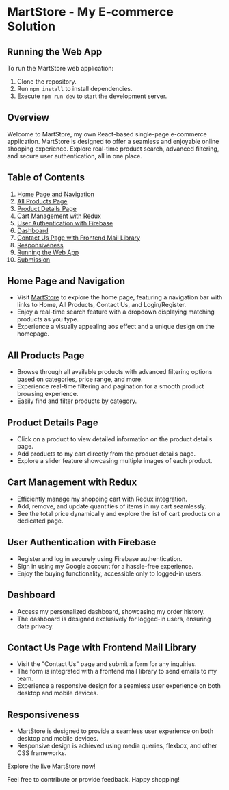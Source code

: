 # MartStore - My E-commerce Solution

## Running the Web App

To run the MartStore web application:

1. Clone the repository.
2. Run `npm install` to install dependencies.
3. Execute `npm run dev` to start the development server.

## Overview

Welcome to MartStore, my own React-based single-page e-commerce application. MartStore is designed to offer a seamless and enjoyable online shopping experience. Explore real-time product search, advanced filtering, and secure user authentication, all in one place.

## Table of Contents

1. [Home Page and Navigation](#home-page-and-navigation)
2. [All Products Page](#all-products-page)
3. [Product Details Page](#product-details-page)
4. [Cart Management with Redux](#cart-management-with-redux)
5. [User Authentication with Firebase](#user-authentication-with-firebase)
6. [Dashboard](#dashboard)
7. [Contact Us Page with Frontend Mail Library](#contact-us-page-with-frontend-mail-library)
8. [Responsiveness](#responsiveness)
9. [Running the Web App](#running-the-web-app)
10. [Submission](#submission)

## Home Page and Navigation

- Visit [MartStore](https://mart-store-ecommerce-products.web.app/) to explore the home page, featuring a navigation bar with links to Home, All Products, Contact Us, and Login/Register.
- Enjoy a real-time search feature with a dropdown displaying matching products as you type.
- Experience a visually appealing aos effect and a unique design on the homepage.

## All Products Page

- Browse through all available products with advanced filtering options based on categories, price range, and more.
- Experience real-time filtering and pagination for a smooth product browsing experience.
- Easily find and filter products by category.

## Product Details Page

- Click on a product to view detailed information on the product details page.
- Add products to my cart directly from the product details page.
- Explore a slider feature showcasing multiple images of each product.

## Cart Management with Redux

- Efficiently manage my shopping cart with Redux integration.
- Add, remove, and update quantities of items in my cart seamlessly.
- See the total price dynamically and explore the list of cart products on a dedicated page.

## User Authentication with Firebase

- Register and log in securely using Firebase authentication.
- Sign in using my Google account for a hassle-free experience.
- Enjoy the buying functionality, accessible only to logged-in users.

## Dashboard

- Access my personalized dashboard, showcasing my order history.
- The dashboard is designed exclusively for logged-in users, ensuring data privacy.

## Contact Us Page with Frontend Mail Library

- Visit the "Contact Us" page and submit a form for any inquiries.
- The form is integrated with a frontend mail library to send emails to my team.
- Experience a responsive design for a seamless user experience on both desktop and mobile devices.

## Responsiveness

- MartStore is designed to provide a seamless user experience on both desktop and mobile devices.
- Responsive design is achieved using media queries, flexbox, and other CSS frameworks.

Explore the live [MartStore](https://mart-store-ecommerce-products.web.app/) now!

Feel free to contribute or provide feedback. Happy shopping!
